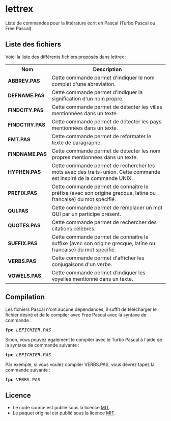 # lettrex
Liste de commandes pour la littérature écrit en Pascal  (Turbo Pascal ou Free Pascal).

<h2>Liste des fichiers</h3>

Voici la liste des différents fichiers proposés dans lettrex :

<table>
  <tr>
    <th>Nom</th>
    <th>Description</th>
  </tr>
  <tr>
      <td><b>ABBREV.PAS</b></td>
      <td>Cette commande permet d'indiquer le nom complet d'une abréviation.</td>
  </tr>  
  <tr>
      <td><b>DEFNAME.PAS</b></td>
      <td>Cette commande permet d'indiquer la signification d'un nom propre.</td>
  </tr>
  <tr>
      <td><b>FINDCITY.PAS</b></td>
      <td>Cette commande permet de détecter les villes mentionnées dans un texte.</td>
  </tr>
  <tr>
      <td><b>FINDCTRY.PAS</b></td>
    <td>Cette commande permet de détecter les pays mentionnées dans un texte.</td>
  </tr>
		<tr>
			<td><b>FMT.PAS</b></td>
			<td>Cette commande permet de reformater le texte de paragraphe.</td>
		</tr>	
  <tr>
      <td><b>FINDNAME.PAS</b></td>
      <td>Cette commande permet de détecter les nom propres mentionnées dans un texte.</td>
  </tr>
  <tr>
	<td><b>HYPHEN.PAS</b></td>
        <td>Cette commande permet de rechercher les mots avec des traits-union. Cette commande est inspiré de la commande UNIX.</td>
  </tr>
  <tr>
  	<td><b>PREFIX.PAS</b></td>
	<td>Cette commande permet de connaitre le préfixe (avec son origine grecque, latine ou francaise) du mot spécifié.</td>
  </tr> 
  <tr>
	<td><b>QUI.PAS</b></td>
	<td>Cette commande permet de remplacer un mot QUI par un participe présent.</td>
  </tr>
  <tr>
  	<td><b>QUOTES.PAS</b></td>
	<td>Cette commande permet de rechercher des citations célèbres.</td>
  </tr>
  <tr>
  	<td><b>SUFFIX.PAS</b></td>
	<td>Cette commande permet de connaitre le suffixe (avec son origine grecque, latine ou francaise) du mot spécifié.</td>
  </tr>
  <tr>
	<td><b>VERBS.PAS</b></td>
	<td>Cette commande permet d'afficher les conjugaisons d'un verbe.</td>
  </tr>
  <tr>
  	<td><b>VOWELS.PAS</b></td>
	<td>Cette commande permet d'indiquer les voyelles mentionné dans un texte.</td> 
</tr>
 </table>

<h2>Compilation</h2>
	
Les fichiers Pascal n'ont aucune dépendances, il suffit de télécharger le fichier désiré et de le compiler avec Free Pascal avec la syntaxe de commande  :

<pre><b>fpc</b> <i>LEFICHIER.PAS</i></pre>
	
Sinon, vous pouvez également le compiler avec le Turbo Pascal à l'aide de la syntaxe de commande suivante :	

<pre><b>tpc</b> <i>LEFICHIER.PAS</i></pre>
	
Par exemple, si vous voulez compiler VERBS.PAS, vous devrez tapez la commande suivante :

<pre><b>fpc</b> VERBS.PAS</pre>

<h2>Licence</h2>
<ul>
 <li>Le code source est publié sous la licence <a href="https://github.com/gladir/lettrex/blob/main/LICENSE">MIT</a>.</li>
 <li>Le paquet original est publié sous la licence <a href="https://github.com/gladir/lettrex/blob/main/LICENSE">MIT</a>.</li>
</ul>
